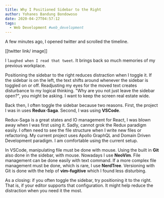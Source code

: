 ```yaml
---
title: Why I Positioned Sidebar to the Right
author: Yohanes Bandung Bondowoso
date: 2020-04-27T04:57:12
tags:
  - Web Development #web_development
---
```


A few minutes ago, I opened twitter and scrolled the timeline. 

[[twitter link/ image]]

I `laughed when I read that tweet`. It brings back so much memories of my previous workplace.

Positioning the sidebar to the right reduces distraction when I toggle it. If the sidebar is on the left, the text shifts around whenever the sidebar is toggled on or off. Readjusting my eyes for the moved text creates disturbance to my logical thinking. "Why are you not just leave the sidebar open?", you might be asking. I want to keep the screen real estate wide.

Back then, I often toggle the sidebar because two reasons. First, the project I was in uses **Redux**-**Saga**. Second, I was using **VSCode**. 

Redux-Saga is a great states and IO management for React, I was blown away when I was first using it. Sadly, cannot grok the Redux paradigm easily. I often need to see the file structure when I write new files or refactoring. My current project uses Apollo GraphQL and Domain Driven Development paradigm. I am comfortable using the current setup.

In VSCode, manipulating file must be done with mouse. Using the built in **Git** also done in the sidebar, with mouse. Nowadays I use **NeoVim**. File management can be done easily with text command. If a more complex file management must be done, which is rare, I use **NerdTree**. Versioning with Git is done with the help of **vim-fugitive** which I found less disturbing.

As a closing: if you often toggle the sidebar, try positioning it to the right. That is, if your editor supports that configuration. It might help reduce the distraction when you need it the most.
